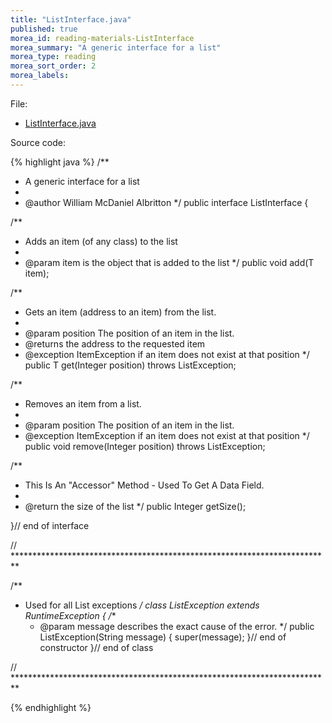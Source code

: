```yaml
---
title: "ListInterface.java"
published: true
morea_id: reading-materials-ListInterface
morea_summary: "A generic interface for a list"
morea_type: reading
morea_sort_order: 2
morea_labels:
---
```


File: 

  * [ListInterface.java](../examples/ListInterface.java)

Source code:

{% highlight java %}
/**
 * A generic interface for a list
 * 
 * @author William McDaniel Albritton
 */
public interface ListInterface<T> {

  /**
   * Adds an item (of any class) to the list
   * 
   * @param item is the object that is added to the list
   */
  public void add(T item);

  /**
   * Gets an item (address to an item) from the list.
   * 
   * @param position The position of an item in the list.
   * @returns the address to the requested item
   * @exception ItemException if an item does not exist at that position
   */
  public T get(Integer position) throws ListException;

  /**
   * Removes an item from a list.
   * 
   * @param position The position of an item in the list.
   * @exception ItemException if an item does not exist at that position
   */
  public void remove(Integer position) throws ListException;

  /**
   * This Is An "Accessor" Method - Used To Get A Data Field.
   * 
   * @return the size of the list
   */
  public Integer getSize();

}// end of interface

// *************************************************************************

/**
 * Used for all List exceptions
 */
class ListException extends RuntimeException {
  /**
   * @param message describes the exact cause of the error.
   */
  public ListException(String message) {
    super(message);
  }// end of constructor
}// end of class

// *************************************************************************

{% endhighlight %}
  
  